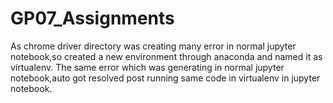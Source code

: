 # GP07_Assignments
As chrome driver directory was creating many error in normal jupyter notebook,so created a new environment through anaconda and named it as virtualenv.
The same error which was generating in normal jupyter notebook,auto got resolved post running same code in virtualenv in jupyter notebook.
